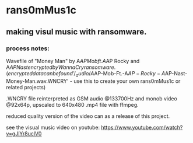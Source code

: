 # rans0mMus1c

## making visul music with ransomware. 

### process notes:

Wavefile of "Money Man" by A$AP Mob ft. A$AP Rocky and A$AP Nast encrypted by WannaCry ransomware. 
(encrypted data can be found '/_audio/A$AP-Mob-Ft.-A$AP-Rocky-A$AP-Nast-Money-Man.wav.WNCRY' - use this to create your 
own rans0mMus1c or related projects) 

.WNCRY file reinterpreted as GSM audio @133700Hz and monob video @92x64p, upscaled to 640x480 .mp4 file with ffmpeg.

reduced quality version of the video can as a release of this project.

see the visual music video on youtube: https://www.youtube.com/watch?v=gJlYr8uclV0 
